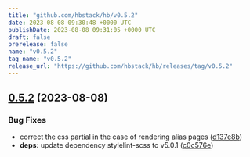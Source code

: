 ```yaml
---
title: "github.com/hbstack/hb/v0.5.2"
date: 2023-08-08 09:30:48 +0000 UTC
publishDate: 2023-08-08 09:31:05 +0000 UTC
draft: false
prerelease: false
name: "v0.5.2"
tag_name: "v0.5.2"
release_url: "https://github.com/hbstack/hb/releases/tag/v0.5.2"
---
```


## [0.5.2](https://github.com/hbstack/hb/compare/v0.5.1...v0.5.2) (2023-08-08)


### Bug Fixes

* correct the css partial in the case of rendering alias pages ([d137e8b](https://github.com/hbstack/hb/commit/d137e8b73944f495570cf7189a0e3d2033dbf322))
* **deps:** update dependency stylelint-scss to v5.0.1 ([c0c576e](https://github.com/hbstack/hb/commit/c0c576e43ad44955fcd6898a97b7bd81e611cc58))

